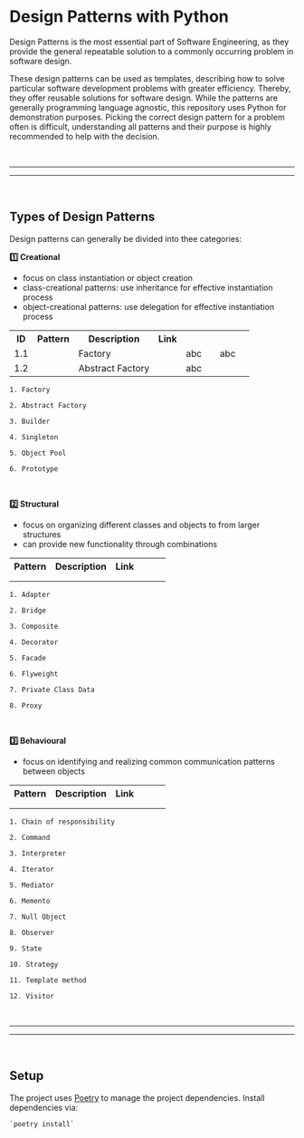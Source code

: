 # Design Patterns with Python

Design Patterns is the most essential part of Software Engineering, as they provide the general repeatable solution to a commonly occurring problem in software design.

These design patterns can be used as templates, describing how to solve particular software development problems with greater efficiency. Thereby, they offer reusable solutions for software design. While the patterns are generally programming language agnostic, this repository uses Python for demonstration purposes. Picking the correct design pattern for a problem often is difficult, understanding all patterns and their purpose is highly recommended to help with the decision.

<br>

----------------
----------------

<br>

## Types of Design Patterns

Design patterns can generally be divided into thee categories:

**1️⃣ Creational**

- focus on class instantiation or object creation
- class-creational patterns: use inheritance for effective instantiation process
- object-creational patterns: use delegation for effective instantiation process

<table>
    <tr>
        <th>ID</th>
        <th>Pattern</th>
        <th>Description</th>
        <th>Link</th>
    </tr>
    <tr>
        <td>1.1<td>
        <td>Factory<td>
        <td>abc<td>
        <td>abc<td>
    </tr>
    <tr>
        <td>1.2<td>
        <td>Abstract Factory<td>
        <td>abc<td>
        <td>  <td>
    </tr>
</table>

    1. Factory

    2. Abstract Factory

    3. Builder

    4. Singleton

    5. Object Pool

    6. Prototype

<br>

**2️⃣ Structural**

- focus on organizing different classes and objects to from larger structures
- can provide new functionality through combinations

<table>
    <tr>
        <th>Pattern</th>
        <th>Description</th>
        <th>Link</th>
    </tr>
    <tr>
        <td><td>
        <td><td>
        <td><td>
    </tr>
    <tr>
        <td><td>
        <td><td>
        <td><td>
    </tr>
</table>

    1. Adapter

    2. Bridge

    3. Composite

    4. Decorator

    5. Facade

    6. Flyweight

    7. Private Class Data

    8. Proxy

<br>

**3️⃣ Behavioural**

- focus on identifying and realizing common communication patterns between objects

<table>
    <tr>
        <th>Pattern</th>
        <th>Description</th>
        <th>Link</th>
    </tr>
    <tr>
        <td><td>
        <td><td>
        <td><td>
    </tr>
    <tr>
        <td><td>
        <td><td>
        <td><td>
    </tr>
</table>

    1. Chain of responsibility

    2. Command

    3. Interpreter

    4. Iterator

    5. Mediator

    6. Memento

    7. Null Object

    8. Observer

    9. State

    10. Strategy

    11. Template method

    12. Visitor

<br>

----------------
----------------

<br>

## Setup

The project uses [Poetry](https://python-poetry.org) to manage the project dependencies. Install dependencies via:

    `poetry install`